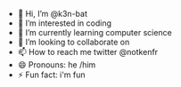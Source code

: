 - 👋 Hi, I’m @k3n-bat
- 👀 I’m interested in coding
- 🌱 I’m currently learning computer science
- 💞️ I’m looking to collaborate on 
- 📫 How to reach me twitter @notkenfr
- 😄 Pronouns: he /him
- ⚡ Fun fact: i'm fun

<!---
k3n-bat/k3n-bat is a ✨ special ✨ repository because its `README.md` (this file) appears on your GitHub profile.
You can click the Preview link to take a look at your changes.
--->

